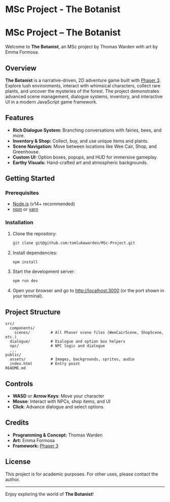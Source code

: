 # MSc Project - The Botanist
# MSc Project – The Botanist

Welcome to **The Botanist**, an MSc project by Thomas Warden with art by Emma Formosa.

## Overview

**The Botanist** is a narrative-driven, 2D adventure game built with [Phaser 3](https://phaser.io/). Explore lush environments, interact with whimsical characters, collect rare plants, and uncover the mysteries of the forest. The project demonstrates advanced scene management, dialogue systems, inventory, and interactive UI in a modern JavaScript game framework.

## Features

- **Rich Dialogue System:** Branching conversations with fairies, bees, and more.
- **Inventory & Shop:** Collect, buy, and use unique items and plants.
- **Scene Navigation:** Move between locations like Wee Cair, Shop, and Greenhouse.
- **Custom UI:** Option boxes, popups, and HUD for immersive gameplay.
- **Earthy Visuals:** Hand-crafted art and atmospheric backgrounds.

## Getting Started

### Prerequisites

- [Node.js](https://nodejs.org/) (v14+ recommended)
- [npm](https://www.npmjs.com/) or [yarn](https://yarnpkg.com/)

### Installation

1. Clone the repository:
    ```bash
    git clone git@github.com:tomlukewarden/MSc-Project.git
    ```

2. Install dependencies:
    ```bash
    npm install
    ```

3. Start the development server:
    ```bash
    npm run dev
    ```

4. Open your browser and go to [http://localhost:3000](http://localhost:3000) (or the port shown in your terminal).

## Project Structure

```
src/
  components/
    scenes/         # All Phaser scene files (WeeCairScene, ShopScene, etc.)
  dialogue/         # Dialogue and option box helpers
  npc/              # NPC logic and dialogue
  ...
public/
  assets/           # Images, backgrounds, sprites, audio
  index.html        # Entry point
README.md
```

## Controls

- **WASD** or **Arrow Keys**: Move your character
- **Mouse**: Interact with NPCs, shop items, and UI
- **Click**: Advance dialogue and select options

## Credits

- **Programming & Concept:** Thomas Warden
- **Art:** Emma Formosa
- **Framework:** [Phaser 3](https://phaser.io/)

## License

This project is for academic purposes. For other uses, please contact the author.

---

Enjoy exploring the world of **The Botanist**!
